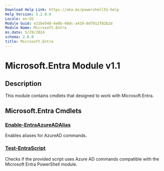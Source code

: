 ```yaml
---
Download Help Link: https://aka.ms/powershell51-help
Help Version: 5.2.0.0
Locale: en-US
Module Guid: e21be540-4e0b-40dc-a419-8d7912f82b2d
Module Name: Microsoft.Entra
ms.date: 5/29/2024
schema: 2.0.0
title: Microsoft.Entra
---
```

# Microsoft.Entra Module v1.1

## Description

This module contains cmdlets that designed to work with Microsoft.Entra.

## Microsoft.Entra Cmdlets

### [Enable-EntraAzureADAlias](Enable-EntraAzureADAlias.md)

Enables aliases for AzureAD commands.

### [Test-EntraScript](Test-EntraScript.md)

Checks if the provided script uses Azure AD commands compatible with the Microsoft Entra PowerShell module.


